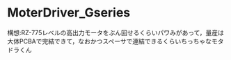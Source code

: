 # MoterDriver_Gseries
構想:RZ-775レベルの高出力モータをぶん回せるくらいパワみがあって，量産は大体PCBAで完結できて，なおかつスペーサで連結できるくらいちっちゃなモタドラくん
